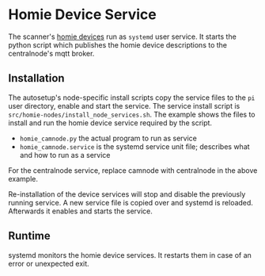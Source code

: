 # Homie Device Service

The scanner's [homie devices](homie_devices.md) run as `systemd` user service. It starts the python script which publishes the homie device descriptions to the centralnode's mqtt broker.

## Installation

The autosetup's node-specific install scripts copy the service files to the `pi` user directory, enable and start the service. The service install script is `src/homie-nodes/install_node_services.sh`. The example shows the files to install and run the homie device service required by the script.

* `homie_camnode.py` the actual program to run as service
* `homie_camnode.service` is the systemd service unit file; describes what and how to run as a service

For the centralnode service, replace camnode with centralnode in the above example.

Re-installation of the device services will stop and disable the previously running service. A new service file is copied over and systemd is reloaded. Afterwards it enables and starts the service.

## Runtime

systemd monitors the homie device services. It restarts them in case of an error or unexpected exit. 
